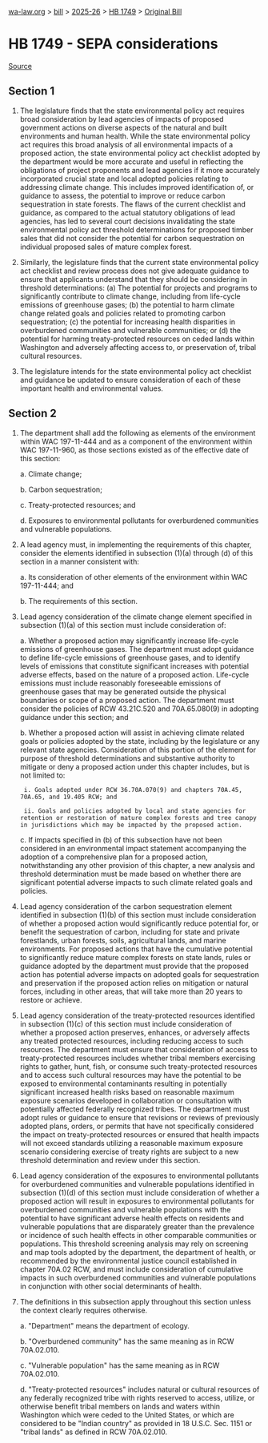 [wa-law.org](/) > [bill](/bill/) > [2025-26](/bill/2025-26/) > [HB 1749](/bill/2025-26/hb/1749/) > [Original Bill](/bill/2025-26/hb/1749/1/)

# HB 1749 - SEPA considerations

[Source](http://lawfilesext.leg.wa.gov/biennium/2025-26/Pdf/Bills/House%20Bills/1749.pdf)

## Section 1
1. The legislature finds that the state environmental policy act requires broad consideration by lead agencies of impacts of proposed government actions on diverse aspects of the natural and built environments and human health. While the state environmental policy act requires this broad analysis of all environmental impacts of a proposed action, the state environmental policy act checklist adopted by the department would be more accurate and useful in reflecting the obligations of project proponents and lead agencies if it more accurately incorporated crucial state and local adopted policies relating to addressing climate change. This includes improved identification of, or guidance to assess, the potential to improve or reduce carbon sequestration in state forests. The flaws of the current checklist and guidance, as compared to the actual statutory obligations of lead agencies, has led to several court decisions invalidating the state environmental policy act threshold determinations for proposed timber sales that did not consider the potential for carbon sequestration on individual proposed sales of mature complex forest.

2. Similarly, the legislature finds that the current state environmental policy act checklist and review process does not give adequate guidance to ensure that applicants understand that they should be considering in threshold determinations: (a) The potential for projects and programs to significantly contribute to climate change, including from life-cycle emissions of greenhouse gases; (b) the potential to harm climate change related goals and policies related to promoting carbon sequestration; (c) the potential for increasing health disparities in overburdened communities and vulnerable communities; or (d) the potential for harming treaty-protected resources on ceded lands within Washington and adversely affecting access to, or preservation of, tribal cultural resources.

3. The legislature intends for the state environmental policy act checklist and guidance be updated to ensure consideration of each of these important health and environmental values.

## Section 2
1. The department shall add the following as elements of the environment within WAC 197-11-444 and as a component of the environment within WAC 197-11-960, as those sections existed as of the effective date of this section:

    a. Climate change;

    b. Carbon sequestration;

    c. Treaty-protected resources; and

    d. Exposures to environmental pollutants for overburdened communities and vulnerable populations.

2. A lead agency must, in implementing the requirements of this chapter, consider the elements identified in subsection (1)(a) through (d) of this section in a manner consistent with:

    a. Its consideration of other elements of the environment within WAC 197-11-444; and

    b. The requirements of this section.

3. Lead agency consideration of the climate change element specified in subsection (1)(a) of this section must include consideration of:

    a. Whether a proposed action may significantly increase life-cycle emissions of greenhouse gases. The department must adopt guidance to define life-cycle emissions of greenhouse gases, and to identify levels of emissions that constitute significant increases with potential adverse effects, based on the nature of a proposed action. Life-cycle emissions must include reasonably foreseeable emissions of greenhouse gases that may be generated outside the physical boundaries or scope of a proposed action. The department must consider the policies of RCW 43.21C.520 and 70A.65.080(9) in adopting guidance under this section; and

    b. Whether a proposed action will assist in achieving climate related goals or policies adopted by the state, including by the legislature or any relevant state agencies. Consideration of this portion of the element for purpose of threshold determinations and substantive authority to mitigate or deny a proposed action under this chapter includes, but is not limited to:

        i. Goals adopted under RCW 36.70A.070(9) and chapters 70A.45, 70A.65, and 19.405 RCW; and

        ii. Goals and policies adopted by local and state agencies for retention or restoration of mature complex forests and tree canopy in jurisdictions which may be impacted by the proposed action.

    c. If impacts specified in (b) of this subsection have not been considered in an environmental impact statement accompanying the adoption of a comprehensive plan for a proposed action, notwithstanding any other provision of this chapter, a new analysis and threshold determination must be made based on whether there are significant potential adverse impacts to such climate related goals and policies.

4. Lead agency consideration of the carbon sequestration element identified in subsection (1)(b) of this section must include consideration of whether a proposed action would significantly reduce potential for, or benefit the sequestration of carbon, including for state and private forestlands, urban forests, soils, agricultural lands, and marine environments. For proposed actions that have the cumulative potential to significantly reduce mature complex forests on state lands, rules or guidance adopted by the department must provide that the proposed action has potential adverse impacts on adopted goals for sequestration and preservation if the proposed action relies on mitigation or natural forces, including in other areas, that will take more than 20 years to restore or achieve.

5. Lead agency consideration of the treaty-protected resources identified in subsection (1)(c) of this section must include consideration of whether a proposed action preserves, enhances, or adversely affects any treated protected resources, including reducing access to such resources. The department must ensure that consideration of access to treaty-protected resources includes whether tribal members exercising rights to gather, hunt, fish, or consume such treaty-protected resources and to access such cultural resources may have the potential to be exposed to environmental contaminants resulting in potentially significant increased health risks based on reasonable maximum exposure scenarios developed in collaboration or consultation with potentially affected federally recognized tribes. The department must adopt rules or guidance to ensure that revisions or reviews of previously adopted plans, orders, or permits that have not specifically considered the impact on treaty-protected resources or ensured that health impacts will not exceed standards utilizing a reasonable maximum exposure scenario considering exercise of treaty rights are subject to a new threshold determination and review under this section.

6. Lead agency consideration of the exposures to environmental pollutants for overburdened communities and vulnerable populations identified in subsection (1)(d) of this section must include consideration of whether a proposed action will result in exposures to environmental pollutants for overburdened communities and vulnerable populations with the potential to have significant adverse health effects on residents and vulnerable populations that are disparately greater than the prevalence or incidence of such health effects in other comparable communities or populations. This threshold screening analysis may rely on screening and map tools adopted by the department, the department of health, or recommended by the environmental justice council established in chapter 70A.02 RCW, and must include consideration of cumulative impacts in such overburdened communities and vulnerable populations in conjunction with other social determinants of health.

7. The definitions in this subsection apply throughout this section unless the context clearly requires otherwise.

    a. "Department" means the department of ecology.

    b. "Overburdened community" has the same meaning as in RCW 70A.02.010.

    c. "Vulnerable population" has the same meaning as in RCW 70A.02.010.

    d. "Treaty-protected resources" includes natural or cultural resources of any federally recognized tribe with rights reserved to access, utilize, or otherwise benefit tribal members on lands and waters within Washington which were ceded to the United States, or which are considered to be "Indian country" as provided in 18 U.S.C. Sec. 1151 or "tribal lands" as defined in RCW 70A.02.010.
